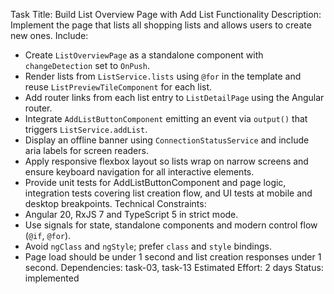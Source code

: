 Task Title: Build List Overview Page with Add List Functionality
Description: Implement the page that lists all shopping lists and allows users to create new ones.
Include:
- Create `ListOverviewPage` as a standalone component with `changeDetection` set to `OnPush`.
- Render lists from `ListService.lists` using `@for` in the template and reuse `ListPreviewTileComponent` for each list.
- Add router links from each list entry to `ListDetailPage` using the Angular router.
- Integrate `AddListButtonComponent` emitting an event via `output()` that triggers `ListService.addList`.
- Display an offline banner using `ConnectionStatusService` and include aria labels for screen readers.
- Apply responsive flexbox layout so lists wrap on narrow screens and ensure keyboard navigation for all interactive elements.
- Provide unit tests for AddListButtonComponent and page logic, integration tests covering list creation flow, and UI tests at mobile and desktop breakpoints.
Technical Constraints:
- Angular 20, RxJS 7 and TypeScript 5 in strict mode.
- Use signals for state, standalone components and modern control flow (`@if`, `@for`).
- Avoid `ngClass` and `ngStyle`; prefer `class` and `style` bindings.
- Page load should be under 1 second and list creation responses under 1 second.
Dependencies: task-03, task-13
Estimated Effort: 2 days
Status: implemented
